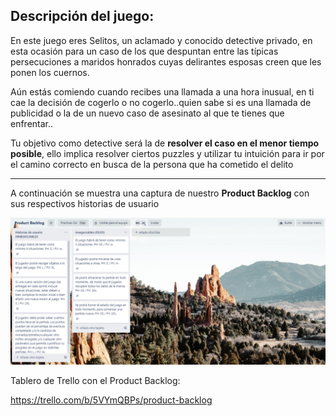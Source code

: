 ## Descripción del juego:

En este juego eres Selitos, un aclamado y conocido detective privado, en esta ocasión para un caso de los que despuntan entre las típicas persecuciones a maridos honrados cuyas delirantes esposas creen que les ponen los cuernos.

Aún estás comiendo cuando recibes una llamada a una hora inusual, en ti cae la decisión de cogerlo o no cogerlo..quien sabe si es una llamada de publicidad o la de un nuevo caso de asesinato al que te tienes que enfrentar..

Tu objetivo como detective será la de **resolver el caso en el menor tiempo posible**, ello implica resolver ciertos puzzles y utilizar tu intuición para ir por el camino correcto en busca de la persona que ha cometido el delito 
_______________________________

A continuación se muestra una captura de nuestro **Product Backlog** con sus respectivos historias de usuario

![captura](https://github.com/Proyecto-Desarrollo-Agil/ProyectoDesarrolloAgil/blob/master/Product%20BackLog%201.PNG)

Tablero de Trello con el Product Backlog:

https://trello.com/b/5VYmQBPs/product-backlog
